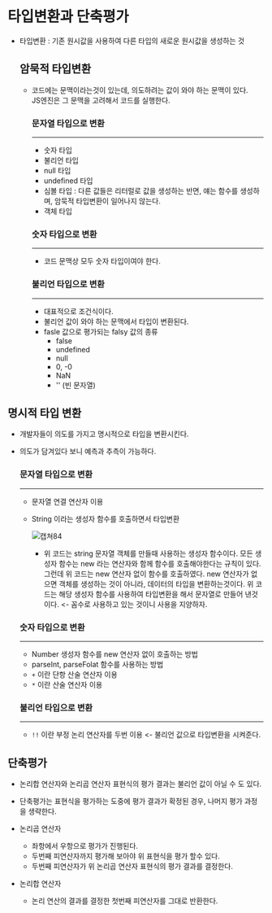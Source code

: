 # 타입변환과 단축평가

- 타입변환 : 기존 원시값을 사용하여 다른 타입의 새로운 원시값을 생성하는 것

  ## 암묵적 타입변환

  - 코드에는 문맥이라는것이 있는데, 의도하려는 값이 와야 하는 문맥이 있다. <br>JS엔진은 그 문맥을 고려해서 코드를 실행한다.

    ### 문자열 타입으로 변환

    ---

    - 숫자 타입
    - 불리언 타입
    - null  타입
    - undefined 타입
    - 심볼 타입 : 다른 값들은 리터럴로 값을 생성하는 반면, 얘는 함수를 생성하며, 암묵적 타입변환이 일어나지 않는다.
    - 객체 타입

    ### 숫자 타입으로 변환

    ---

    - 코드 문맥상 모두 숫자 타입이여야 한다.

    ### 불리언 타입으로 변환

    ---

    - 대표적으로 조건식이다.
    - 불리언 값이 와야 하는 문맥에서 타입이 변환된다.
    - fasle 값으로 평가되는 falsy 값의 종류
      - false
      - undefined
      - null
      - 0, -0
      - NaN
      - '' (빈 문자열)

## 명시적 타입 변환

- 개발자들이 의도를 가지고 명시적으로 타입을 변환시킨다.

- 의도가 담겨있다 보니 예측과 추측이 가능하다.

  ### 문자열 타입으로 변환

  ---

  - 문자열 연결 연산자 이용

  - String 이라는 생성자 함수를 호출하면서 타입변환

    ![캡쳐84](https://user-images.githubusercontent.com/62126380/80717881-65297f00-8b34-11ea-8cd0-5ac362434413.PNG) 

    - 위 코드는 string 문자열 객체를 만들때 사용하는 생성자 함수이다.
      모든 생성자 함수는 new 라는 연산자와 함께 함수를 호출해야한다는 규칙이 있다. 
      그런데 위 코드는 new 연산자 없이 함수를 호출하였다. 
      new 연산자가 없으면 객체를 생성하는 것이 아니라, 데이터의 타입을 변환하는것이다.
      위 코드는 해당 생성자 함수를 사용하여 타입변환을 해서 문자열로 만들어 낸것이다. 
      <- 꼼수로 사용하고 있는 것이니 사용을 지양하자.

  ### 숫자 타입으로 변환

  ---

  - Number 생성자 함수를 new 연산자 없이 호출하는 방법
  - parseInt, parseFolat 함수를 사용하는 방법
  - `+` 이란 단항 산술 연산자 이용
  - `*` 이란 산술 연산자 이용

  ### 불리언 타입으로 변환

  ---

  - `!!` 이란 부정 논리 연산자를 두번 이용 <- 불리언 값으로 타입변환을 시켜준다. 

## 단축평가

- 논리합 연산자와 논리곱 연산자 표현식의 평가 결과는 불리언 값이 아닐 수 도 있다.

- 단축평가는 표현식을 평가하는 도중에 평가 결과가 확정된 경우, 나머지 평가 과정을 생략한다.

- 논리곱 연산자 

  - 좌항에서 우항으로 평가가 진행된다. 
  - 두번째 피연산자까지 평가해 보아야 위 표현식을 평가 할수 있다. 
  - 두번째 피연산자가 위 논리곱 연산자 표현식의 평가 결과를 결정한다.

- 논리합 연산자

  - 논리 연산의 결과를 결정한 첫번째 피연산자를 그대로 반환한다.

    